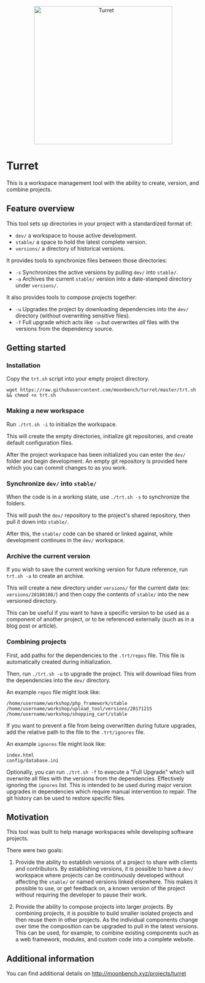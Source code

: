 <p align="center">
  <img alt="Turret" src="http://moonbench.xyz/images/projects/turret/tower_avatar.png" width="360">
</p>

# Turret
This is a workspace management tool with the ability to create, version, and combine projects.


## Feature overview
This tool sets up directories in your project with a standardized format of:
- `dev/` a workspace to house active development.
- `stable/` a space to hold the latest complete version.
- `versions/` a directory of historical versions.

It provides tools to synchronize files between those directories:
- `-s` Synchronizes the active versions by pulling `dev/` into `stable/`.
- `-a` Archives the current `stable/` version into a date-stamped directory under `versions/`.

It also provides tools to compose projects together:
- `-u` Upgrades the project by downloading dependencies into the `dev/` directory (without overwriting sensitive files).
- `-f` Full upgrade which acts like `-u` but overwrites _all_ files with the versions from the dependency source.


## Getting started
### Installation
Copy the `trt.sh` script into your empty project directory.

`wget https://raw.githubusercontent.com/moonbench/turret/master/trt.sh && chmod +x trt.sh`

### Making a new workspace
Run `./trt.sh -i` to initialize the workspace.

This will create the empty directories, initialize git repositories, and create default configuration files.

After the project workspace has been initialized you can enter the `dev/` folder and begin development. An empty git repository is provided here which you can commit changes to as you work.

### Synchronize `dev/` into `stable/`
When the code is in a working state, use `./trt.sh -s` to synchronize the folders.

This will push the `dev/` repository to the project's shared repository, then pull it down into `stable/`.

After this, the `stable/` code can be shared or linked against, while development continues in the `dev/` workspace.

### Archive the current version
If you wish to save the current working version for future reference, run `trt.sh -a` to create an archive.

This will create a new directory under `versions/` for the current date (ex: `versions/20180108/`) and then copy the contents of `stable/` into the new versioned directory.

This can be useful if you want to have a specific version to be used as a component of another project, or to be referenced externally (such as in a blog post or article).

### Combining projects
First, add paths for the dependencies to the `.trt/repos` file. This file is automatically created during initialization.

Then, run `./trt.sh -u` to upgrade the project. This will download files from the dependencies into the `dev/` directory.

An example `repos` file might look like:
```
/home/username/workshop/php_framework/stable
/home/username/workshop/upload_tool/versions/20171215
/home/username/workshop/shopping_cart/stable
```

If you want to prevent a file from being overwritten during future upgrades, add the relative path to the file to the `.trt/ignores` file.

An example `ignores` file might look like:
```
index.html
config/database.ini
```

Optionally, you can run `./trt.sh -f` to execute a "Full Upgrade" which will overwrite all files with the versions from the dependencies. Effectively ignoring the `ignores` list. This is intended to be used during major version upgrades in dependencies which require manual intervention to repair. The git history can be used to restore specific files.


## Motivation
This tool was built to help manage workspaces while developing software projects.

There were two goals:

1) Provide the ability to establish versions of a project to share with clients and contributors.
By establishing versions, it is possible to have a `dev/` workspace where projects can be continuously developed without affecting the `stable/` or named versions linked elsewhere. This makes it possible to use, or get feedback on, a known version of the project without requiring the developer to pause their work.

2) Provide the ability to compose projects into larger projects.
By combining projects, it is possible to build smaller isolated projects and then reuse them in other projects. As the individual components change over time the composition can be upgraded to pull in the latest versions. This can be used, for example, to combine existing components such as a web framework, modules, and custom code into a complete website.


## Additional information
You can find additional details on http://moonbench.xyz/projects/turret
